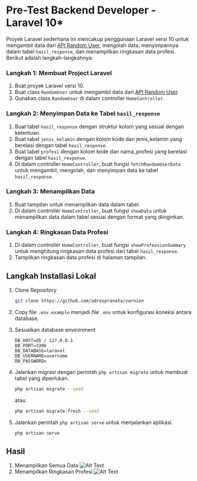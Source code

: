 # Pre-Test Backend Developer - Laravel 10*

Proyek Laravel sederhana ini mencakup penggunaan Laravel versi 10 untuk mengambil data dari [API Random User](https://randomuser.me/api/), mengolah data, menyimpannya dalam tabel `hasil_response`, dan menampilkan ringkasan data profesi. Berikut adalah langkah-langkahnya:

### Langkah 1: Membuat Project Laravel

1. Buat proyek Laravel versi 10.
2. Buat class `RandomUser` untuk mengambil data dari [API Random User](https://randomuser.me/api/).
3. Gunakan class `RandomUser` di dalam controller `HomeController`.

### Langkah 2: Menyimpan Data ke Tabel `hasil_response`

1. Buat tabel `hasil_response` dengan struktur kolom yang sesuai dengan ketentuan.
2. Buat tabel `jenis_kelamin` dengan kolom kode dan jenis_kelamin yang berelasi dengan tabel `hasil_response`.
3. Buat tabel `profesi` dengan kolom kode dan nama_profesi yang berelasi dengan tabel `hasil_response`.
4. Di dalam controller `HomeController`, buat fungsi `fetchRandomUserData` untuk mengambil, mengolah, dan menyimpan data ke tabel `hasil_response`.

### Langkah 3: Menampilkan Data

1. Buat tampilan untuk menampilkan data dalam tabel.
2. Di dalam controller `HomeController`, buat fungsi `showData` untuk menampilkan data dalam tabel sesuai dengan format yang diinginkan.

### Langkah 4: Ringkasan Data Profesi

1. Di dalam controller `HomeController`, buat fungsi `showProfessionSummary` untuk menghitung ringkasan data profesi dari tabel `hasil_response`.
2. Tampilkan ringkasan data profesi di halaman tampilan.


## Langkah Installasi Lokal

1. Clone Repository
    ```bash
    git clone https://github.com/adrespranata/varnion
    ```
2. Copy file `.env.example` menjadi file `.env` untuk konfigurasi koneksi antara database.

3. Sesuaikan database environment
    ```
    DB_HOST=db / 127.0.0.1
    DB_PORT=3306
    DB_DATABASE=laravel
    DB_USERNAME=username
    DB_PASSWORD=
    ```
4. Jalankan migrasi dengan perintah `php artisan migrate` untuk membuat tabel yang diperlukan.
    ```bash
    php artisan migrate --seed
    ```
    atau
    ```bash
    php artisan migrate:fresh --seed
    ```
5. Jalankan perintah `php artisan serve` untuk menjalankan aplikasi.
    ```bash
    php artisan serve
    ```
## Hasil
1. Menampilkan Semua Data
    ![Alt Text](/images/showData.png)
2. Menampilkan Ringkasan Profesi
    ![Alt Text](/images/ringkasan.png)
